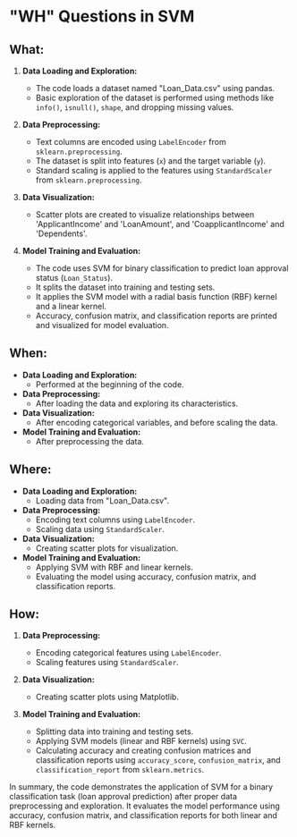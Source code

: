 # "WH" Questions in SVM

## What:

1. **Data Loading and Exploration:**
   - The code loads a dataset named "Loan_Data.csv" using pandas.
   - Basic exploration of the dataset is performed using methods like `info()`, `isnull()`, `shape`, and dropping missing values.

2. **Data Preprocessing:**
   - Text columns are encoded using `LabelEncoder` from `sklearn.preprocessing`.
   - The dataset is split into features (`x`) and the target variable (`y`).
   - Standard scaling is applied to the features using `StandardScaler` from `sklearn.preprocessing`.

3. **Data Visualization:**
   - Scatter plots are created to visualize relationships between 'ApplicantIncome' and 'LoanAmount', and 'CoapplicantIncome' and 'Dependents'.

4. **Model Training and Evaluation:**
   - The code uses SVM for binary classification to predict loan approval status (`Loan_Status`).
   - It splits the dataset into training and testing sets.
   - It applies the SVM model with a radial basis function (RBF) kernel and a linear kernel.
   - Accuracy, confusion matrix, and classification reports are printed and visualized for model evaluation.

## When:
- **Data Loading and Exploration:**
  - Performed at the beginning of the code.
- **Data Preprocessing:**
  - After loading the data and exploring its characteristics.
- **Data Visualization:**
  - After encoding categorical variables, and before scaling the data.
- **Model Training and Evaluation:**
  - After preprocessing the data.

## Where:
- **Data Loading and Exploration:**
  - Loading data from "Loan_Data.csv".
- **Data Preprocessing:**
  - Encoding text columns using `LabelEncoder`.
  - Scaling data using `StandardScaler`.
- **Data Visualization:**
  - Creating scatter plots for visualization.
- **Model Training and Evaluation:**
  - Applying SVM with RBF and linear kernels.
  - Evaluating the model using accuracy, confusion matrix, and classification reports.

## How:
1. **Data Preprocessing:**
   - Encoding categorical features using `LabelEncoder`.
   - Scaling features using `StandardScaler`.

2. **Data Visualization:**
   - Creating scatter plots using Matplotlib.

3. **Model Training and Evaluation:**
   - Splitting data into training and testing sets.
   - Applying SVM models (linear and RBF kernels) using `SVC`.
   - Calculating accuracy and creating confusion matrices and classification reports using `accuracy_score`, `confusion_matrix`, and `classification_report` from `sklearn.metrics`.

In summary, the code demonstrates the application of SVM for a binary classification task (loan approval prediction) after proper data preprocessing and exploration. It evaluates the model performance using accuracy, confusion matrix, and classification reports for both linear and RBF kernels.
